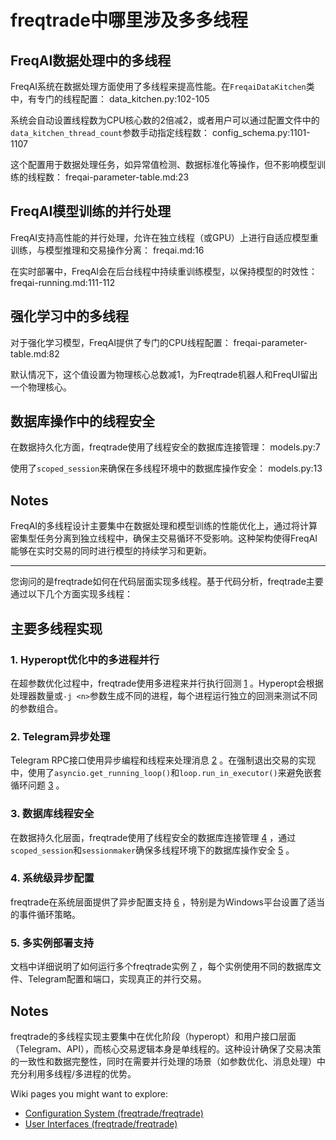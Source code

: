 # freqtrade中哪里涉及多多线程





## FreqAI数据处理中的多线程

FreqAI系统在数据处理方面使用了多线程来提高性能。在`FreqaiDataKitchen`类中，有专门的线程配置： data_kitchen.py:102-105

系统会自动设置线程数为CPU核心数的2倍减2，或者用户可以通过配置文件中的`data_kitchen_thread_count`参数手动指定线程数： config_schema.py:1101-1107

这个配置用于数据处理任务，如异常值检测、数据标准化等操作，但不影响模型训练的线程数： freqai-parameter-table.md:23

## FreqAI模型训练的并行处理

FreqAI支持高性能的并行处理，允许在独立线程（或GPU）上进行自适应模型重训练，与模型推理和交易操作分离： freqai.md:16

在实时部署中，FreqAI会在后台线程中持续重训练模型，以保持模型的时效性： freqai-running.md:111-112

## 强化学习中的多线程

对于强化学习模型，FreqAI提供了专门的CPU线程配置： freqai-parameter-table.md:82

默认情况下，这个值设置为物理核心总数减1，为Freqtrade机器人和FreqUI留出一个物理核心。

## 数据库操作中的线程安全

在数据持久化方面，freqtrade使用了线程安全的数据库连接管理： models.py:7

使用了`scoped_session`来确保在多线程环境中的数据库操作安全： models.py:13

## Notes

FreqAI的多线程设计主要集中在数据处理和模型训练的性能优化上，通过将计算密集型任务分离到独立线程中，确保主交易循环不受影响。这种架构使得FreqAI能够在实时交易的同时进行模型的持续学习和更新。

---

您询问的是freqtrade如何在代码层面实现多线程。基于代码分析，freqtrade主要通过以下几个方面实现多线程：

## 主要多线程实现

### 1. Hyperopt优化中的多进程并行
在超参数优化过程中，freqtrade使用多进程来并行执行回测 [1](#0-0) 。Hyperopt会根据处理器数量或`-j <n>`参数生成不同的进程，每个进程运行独立的回测来测试不同的参数组合。

### 2. Telegram异步处理
Telegram RPC接口使用异步编程和线程来处理消息 [2](#0-1) 。在强制退出交易的实现中，使用了`asyncio.get_running_loop()`和`loop.run_in_executor()`来避免嵌套循环问题 [3](#0-2) 。

### 3. 数据库线程安全
在数据持久化层面，freqtrade使用了线程安全的数据库连接管理 [4](#0-3) ，通过`scoped_session`和`sessionmaker`确保多线程环境下的数据库操作安全 [5](#0-4) 。

### 4. 系统级异步配置
freqtrade在系统层面提供了异步配置支持 [6](#0-5) ，特别是为Windows平台设置了适当的事件循环策略。

### 5. 多实例部署支持
文档中详细说明了如何运行多个freqtrade实例 [7](#0-6) ，每个实例使用不同的数据库文件、Telegram配置和端口，实现真正的并行交易。

## Notes

freqtrade的多线程实现主要集中在优化阶段（hyperopt）和用户接口层面（Telegram、API），而核心交易逻辑本身是单线程的。这种设计确保了交易决策的一致性和数据完整性，同时在需要并行处理的场景（如参数优化、消息处理）中充分利用多线程/多进程的优势。

Wiki pages you might want to explore:
- [Configuration System (freqtrade/freqtrade)](/wiki/freqtrade/freqtrade#1.2)
- [User Interfaces (freqtrade/freqtrade)](/wiki/freqtrade/freqtrade#4)